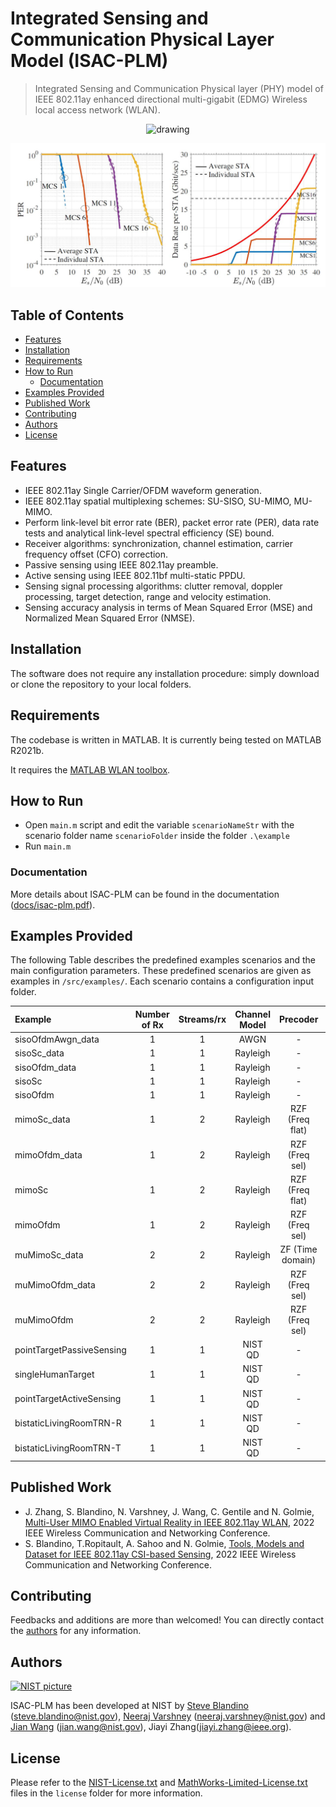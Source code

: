 # Integrated Sensing and Communication Physical Layer Model (ISAC-PLM)
> Integrated Sensing and Communication Physical layer (PHY) model of IEEE 802.11ay enhanced directional multi-gigabit (EDMG) Wireless local access network (WLAN).
<p align="center">
<img src="docs/gif/isac.gif" alt="drawing">
</p>
<p align="center">
<img src="docs/img/results.jpg" alt="drawing">
</p>


## Table of Contents
* [Features](#features)
* [Installation](#installation)
* [Requirements](#requirements)
* [How to Run](#how-to-run)
    * [Documentation](#documentation)
* [Examples Provided](#examples-provided)
* [Published Work](#published-work)
* [Contributing](#contributing)
* [Authors](#authors)
* [License](#license)

## Features
* IEEE 802.11ay Single Carrier/OFDM waveform generation.
* IEEE 802.11ay spatial multiplexing schemes: SU-SISO, SU-MIMO, MU-MIMO.
* Perform link-level bit error rate (BER), packet error rate (PER), data rate tests and analytical link-level spectral efficiency (SE) bound.
* Receiver algorithms: synchronization, channel estimation, carrier frequency offset (CFO) correction.
* Passive sensing using IEEE 802.11ay preamble.
* Active sensing using IEEE 802.11bf multi-static PPDU.
* Sensing signal processing algorithms: clutter removal, doppler processing, target detection, range and velocity estimation.
* Sensing accuracy analysis in terms of Mean Squared Error (MSE) and Normalized Mean Squared Error (NMSE).

## Installation
The software does not require any installation procedure: simply download or clone the repository to your local folders.

## Requirements
The codebase is written in MATLAB. It is currently being tested on MATLAB R2021b.

It requires the [MATLAB WLAN toolbox](https://www.mathworks.com/products/wlan.html).

## How to Run
* Open `main.m` script and edit the variable `scenarioNameStr` with the scenario folder name `scenarioFolder` inside the folder `.\example`
* Run `main.m` 

### Documentation
More details about ISAC-PLM can be found in the documentation ([docs/isac-plm.pdf](docs/isac-plm.pdf)).

## Examples Provided

The following Table describes the predefined examples scenarios and the main configuration parameters. 
These predefined scenarios are given as examples in `/src/examples/`. Each scenario contains a configuration input folder.


| Example      | Number of Rx | Streams/rx | Channel Model | Precoder | Equalizer | Processing Flag | Packet 	   |
| :---         |     :---:    |   :---:    | :---: 		   |:---:     | :---:     | :---:           | :---: 	   |
| sisoOfdmAwgn_data  | 1			  | 	1	   | AWGN 	   | - 		  | MMSE 	  | 0				|	PSDU  	   |
| sisoSc_data  | 1			  | 	1	   | Rayleigh 	   | - 		  | MMSE 	  | 0				|	PSDU  	   |
| sisoOfdm_data| 1            | 	1	   | Rayleigh 	   | - 		  | MMSE 	  | 0				|   PSDU 	   |
| sisoSc	   | 1			  | 	1	   | Rayleigh 	   | - 		  | MMSE 	  | 0				|	PPDU  	   |
| sisoOfdm     | 1            | 	1	   | Rayleigh 	   | - 		  | MMSE 	  | 0				|   PPDU 	   |
| mimoSc_data  | 1			  | 	2	   | Rayleigh 	   | RZF (Freq flat)	  | MMSE 	  | 1				|	PSDU  	   |
| mimoOfdm_data| 1            | 	2	   | Rayleigh 	   | RZF (Freq sel) 		  | MMSE 	  | 1				|   PSDU 	   |
| mimoSc	   | 1			  | 	2	   | Rayleigh 	   | RZF (Freq flat) 		  | MMSE 	  | 1				|	PPDU  	   |
| mimoOfdm     | 1            | 	2	   | Rayleigh 	   | RZF (Freq sel) 		  | MMSE 	  | 1			|   PPDU 	   |
| muMimoSc_data   | 2            | 	2	   | Rayleigh 	   | ZF (Time domain) 		  | MMSE 	  | 5				|   PSDU 	   |
| muMimoOfdm_data   | 2            | 	2	   | Rayleigh 	   | RZF (Freq sel) 		  | MMSE 	  | 1				|   PSDU 	   |
| muMimoOfdm   | 2            | 	2	   | Rayleigh 	   | RZF (Freq sel) 		  | MMSE 	  | 1				|   PPDU 	   |
| pointTargetPassiveSensing   | 1            | 	1	   | NIST QD 	   | - 		  | MMSE 	  |  0				|   PPDU 	   |
| singleHumanTarget   | 1            | 	1	   | NIST QD 	   | - 		  | MMSE 	  |  0				|   PPDU 	   |
| pointTargetActiveSensing   | 1            | 	1	   | NIST QD 	   | - 		  | -	  |  -				|   TRN-R	   |
| bistaticLivingRoomTRN-R| 1            | 	1	   | NIST QD 	   | - 		  | -	  |  -				|   TRN-R	   |
| bistaticLivingRoomTRN-T| 1            | 	1	   | NIST QD 	   | - 		  | -	  |  -				|   TRN-T	   |

## Published Work

- J. Zhang, S. Blandino, N. Varshney, J. Wang, C. Gentile and N. Golmie, [Multi-User MIMO Enabled Virtual Reality in IEEE 802.11ay WLAN](https://ieeexplore.ieee.org/document/9771778), 2022 IEEE Wireless Communication and Networking Conference.
- S. Blandino, T.Ropitault, A. Sahoo and N. Golmie, [Tools, Models and Dataset for IEEE 802.11ay
 CSI-based Sensing](https://ieeexplore.ieee.org/document/9771569), 2022 IEEE Wireless Communication and Networking Conference.

## Contributing
Feedbacks and additions are more than welcomed! You can directly contact the [authors](#Authors) for any information.


## Authors

[![NIST picture](https://github.com/usnistgov.png?size=100)](https://github.com/usnistgov)

ISAC-PLM has been developed at NIST by [Steve Blandino](https://www.nist.gov/people/steve-blandino) (steve.blandino@nist.gov), [Neeraj Varshney](https://www.nist.gov/people/neeraj-varshney) (neeraj.varshney@nist.gov) and [Jian Wang](https://www.nist.gov/people/jian-wang) (jian.wang@nist.gov), Jiayi Zhang(jiayi.zhang@ieee.org).



## License
Please refer to the [NIST-License.txt](license/NIST-License.txt) and [MathWorks-Limited-License.txt](license/MathWorks-Limited-License.txt) files in the `license` folder for more information.
